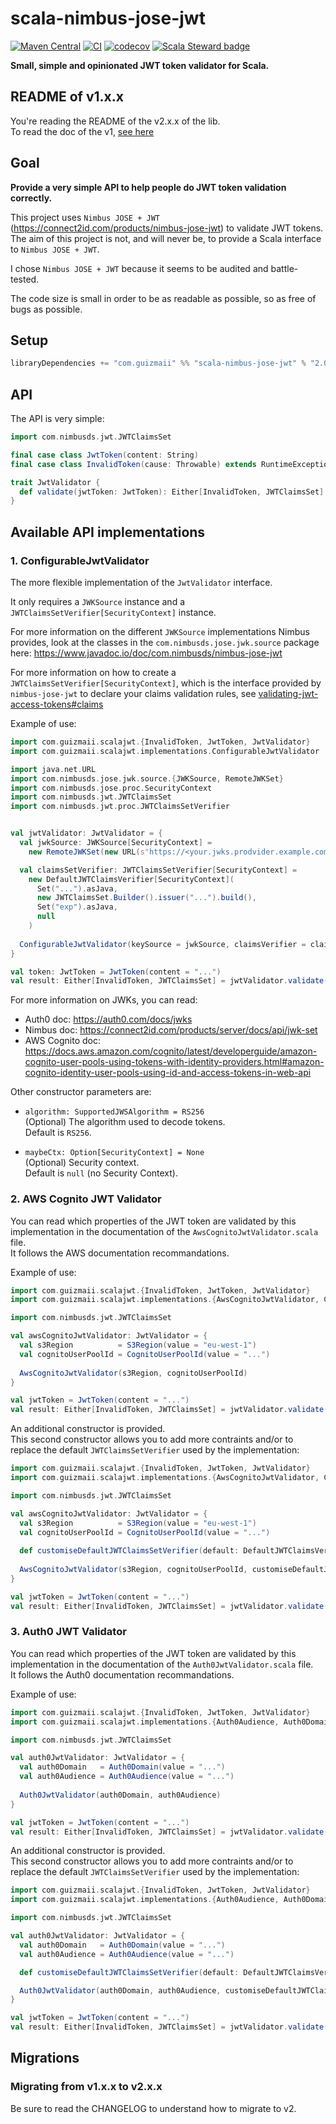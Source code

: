 # scala-nimbus-jose-jwt

[![Maven Central](https://maven-badges.herokuapp.com/maven-central/com.guizmaii/scala-nimbus-jose-jwt/badge.svg)](https://maven-badges.herokuapp.com/maven-central/com.guizmaii/scala-nimbus-jose-jwt)
[![CI](https://github.com/guizmaii/scala-nimbus-jose-jwt/actions/workflows/CI.yaml/badge.svg)](https://github.com/guizmaii/scala-nimbus-jose-jwt/actions/workflows/CI.yaml)
[![codecov](https://codecov.io/gh/guizmaii/scala-nimbus-jose-jwt/branch/master/graph/badge.svg)](https://codecov.io/gh/guizmaii/scala-nimbus-jose-jwt)
[![Scala Steward badge](https://img.shields.io/badge/Scala_Steward-helping-blue.svg?style=flat&logo=data:image/png;base64,iVBORw0KGgoAAAANSUhEUgAAAA4AAAAQCAMAAAARSr4IAAAAVFBMVEUAAACHjojlOy5NWlrKzcYRKjGFjIbp293YycuLa3pYY2LSqql4f3pCUFTgSjNodYRmcXUsPD/NTTbjRS+2jomhgnzNc223cGvZS0HaSD0XLjbaSjElhIr+AAAAAXRSTlMAQObYZgAAAHlJREFUCNdNyosOwyAIhWHAQS1Vt7a77/3fcxxdmv0xwmckutAR1nkm4ggbyEcg/wWmlGLDAA3oL50xi6fk5ffZ3E2E3QfZDCcCN2YtbEWZt+Drc6u6rlqv7Uk0LdKqqr5rk2UCRXOk0vmQKGfc94nOJyQjouF9H/wCc9gECEYfONoAAAAASUVORK5CYII=)](https://scala-steward.org)

**Small, simple and opinionated JWT token validator for Scala.**

## README of v1.x.x

You're reading the README of the v2.x.x of the lib.    
To read the doc of the v1, [see here](https://github.com/guizmaii/scala-nimbus-jose-jwt/tree/v1.0.2)

## Goal

**Provide a very simple API to help people do JWT token validation correctly.**

This project uses `Nimbus JOSE + JWT` (https://connect2id.com/products/nimbus-jose-jwt) to validate JWT tokens.
The aim of this project is not, and will never be, to provide a Scala interface to `Nimbus JOSE + JWT`.

I chose `Nimbus JOSE + JWT` because it seems to be audited and battle-tested.

The code size is small in order to be as readable as possible, so as free of bugs as possible.

## Setup

```scala
libraryDependencies += "com.guizmaii" %% "scala-nimbus-jose-jwt" % "2.0.0-RC1"
```

## API

The API is very simple:

```scala
import com.nimbusds.jwt.JWTClaimsSet

final case class JwtToken(content: String)
final case class InvalidToken(cause: Throwable) extends RuntimeException(cause.getMessage, cause)

trait JwtValidator {
  def validate(jwtToken: JwtToken): Either[InvalidToken, JWTClaimsSet]
}
```

## Available API implementations

### 1. ConfigurableJwtValidator

The more flexible implementation of the `JwtValidator` interface.

It only requires a `JWKSource` instance and a `JWTClaimsSetVerifier[SecurityContext]` instance.    

For more information on the different `JWKSource` implementations Nimbus provides, look at the classes in the `com.nimbusds.jose.jwk.source` package here: https://www.javadoc.io/doc/com.nimbusds/nimbus-jose-jwt    

For more information on how to create a `JWTClaimsSetVerifier[SecurityContext]`, which is the interface provided by `nimbus-jose-jwt` to
declare your claims validation rules, see [validating-jwt-access-tokens#claims](https://connect2id.com/products/nimbus-jose-jwt/examples/validating-jwt-access-tokens#claims)

Example of use:
```scala
import com.guizmaii.scalajwt.{InvalidToken, JwtToken, JwtValidator}
import com.guizmaii.scalajwt.implementations.ConfigurableJwtValidator

import java.net.URL
import com.nimbusds.jose.jwk.source.{JWKSource, RemoteJWKSet}
import com.nimbusds.jose.proc.SecurityContext
import com.nimbusds.jwt.JWTClaimsSet
import com.nimbusds.jwt.proc.JWTClaimsSetVerifier


val jwtValidator: JwtValidator = {
  val jwkSource: JWKSource[SecurityContext] = 
    new RemoteJWKSet(new URL(s"https://<your.jwks.prodvider.example.com>/.well-known/jwks.json"))

  val claimsSetVerifier: JWTClaimsSetVerifier[SecurityContext] =
    new DefaultJWTClaimsVerifier[SecurityContext](
      Set("...").asJava,
      new JWTClaimsSet.Builder().issuer("...").build(),
      Set("exp").asJava,
      null
    )
  
  ConfigurableJwtValidator(keySource = jwkSource, claimsVerifier = claimsSetVerifier)
}

val token: JwtToken = JwtToken(content = "...")
val result: Either[InvalidToken, JWTClaimsSet] = jwtValidator.validate(token)
```

For more information on JWKs, you can read:   
  - Auth0 doc: https://auth0.com/docs/jwks    
  - Nimbus doc: https://connect2id.com/products/server/docs/api/jwk-set       
  - AWS Cognito doc: https://docs.aws.amazon.com/cognito/latest/developerguide/amazon-cognito-user-pools-using-tokens-with-identity-providers.html#amazon-cognito-identity-user-pools-using-id-and-access-tokens-in-web-api

Other constructor parameters are:

  - `algorithm: SupportedJWSAlgorithm = RS256`   
    (Optional) The algorithm used to decode tokens.   
    Default is `RS256`.

  - `maybeCtx: Option[SecurityContext] = None`   
    (Optional) Security context.    
    Default is `null` (no Security Context).
    
### 2. AWS Cognito JWT Validator

You can read which properties of the JWT token are validated by this implementation in the documentation of the `AwsCognitoJwtValidator.scala` file.      
It follows the AWS documentation recommandations.

Example of use:
```scala
import com.guizmaii.scalajwt.{InvalidToken, JwtToken, JwtValidator}
import com.guizmaii.scalajwt.implementations.{AwsCognitoJwtValidator, CognitoUserPoolId, S3Region}

import com.nimbusds.jwt.JWTClaimsSet

val awsCognitoJwtValidator: JwtValidator = {
  val s3Region          = S3Region(value = "eu-west-1")
  val cognitoUserPoolId = CognitoUserPoolId(value = "...")
  
  AwsCognitoJwtValidator(s3Region, cognitoUserPoolId)
}

val jwtToken = JwtToken(content = "...")
val result: Either[InvalidToken, JWTClaimsSet] = jwtValidator.validate(token)
```

An additional constructor is provided.    
This second constructor allows you to add more contraints and/or to replace the default `JWTClaimsSetVerifier` used by the implementation:

```scala
import com.guizmaii.scalajwt.{InvalidToken, JwtToken, JwtValidator}
import com.guizmaii.scalajwt.implementations.{AwsCognitoJwtValidator, CognitoUserPoolId, S3Region}

import com.nimbusds.jwt.JWTClaimsSet

val awsCognitoJwtValidator: JwtValidator = {
  val s3Region          = S3Region(value = "eu-west-1")
  val cognitoUserPoolId = CognitoUserPoolId(value = "...")
  
  def customiseDefaultJWTClaimsSetVerifier(default: DefaultJWTClaimsVerifier[SecurityContext]): JWTClaimsSetVerifier[SecurityContext] = ??? // To implement
  
  AwsCognitoJwtValidator(s3Region, cognitoUserPoolId, customiseDefaultJWTClaimsSetVerifier)
}

val jwtToken = JwtToken(content = "...")
val result: Either[InvalidToken, JWTClaimsSet] = jwtValidator.validate(token)
```

### 3. Auth0 JWT Validator

You can read which properties of the JWT token are validated by this implementation in the documentation of the `Auth0JwtValidator.scala` file.      
It follows the Auth0 documentation recommandations.

Example of use:
```scala
import com.guizmaii.scalajwt.{InvalidToken, JwtToken, JwtValidator}
import com.guizmaii.scalajwt.implementations.{Auth0Audience, Auth0Domain, Auth0JwtValidator}

import com.nimbusds.jwt.JWTClaimsSet

val auth0JwtValidator: JwtValidator = {
  val auth0Domain   = Auth0Domain(value = "...")
  val auth0Audience = Auth0Audience(value = "...")
  
  Auth0JwtValidator(auth0Domain, auth0Audience)
}

val jwtToken = JwtToken(content = "...")
val result: Either[InvalidToken, JWTClaimsSet] = jwtValidator.validate(token)
```

An additional constructor is provided.    
This second constructor allows you to add more contraints and/or to replace the default `JWTClaimsSetVerifier` used by the implementation:

```scala
import com.guizmaii.scalajwt.{InvalidToken, JwtToken, JwtValidator}
import com.guizmaii.scalajwt.implementations.{Auth0Audience, Auth0Domain, Auth0JwtValidator}

import com.nimbusds.jwt.JWTClaimsSet

val auth0JwtValidator: JwtValidator = {
  val auth0Domain   = Auth0Domain(value = "...")
  val auth0Audience = Auth0Audience(value = "...")

  def customiseDefaultJWTClaimsSetVerifier(default: DefaultJWTClaimsVerifier[SecurityContext]): JWTClaimsSetVerifier[SecurityContext] = ??? // To implement

  Auth0JwtValidator(auth0Domain, auth0Audience, customiseDefaultJWTClaimsSetVerifier)
}

val jwtToken = JwtToken(content = "...")
val result: Either[InvalidToken, JWTClaimsSet] = jwtValidator.validate(token)
```

## Migrations

### Migrating from v1.x.x to v2.x.x

Be sure to read the CHANGELOG to understand how to migrate to v2.
